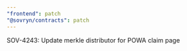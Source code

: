 ```yaml
---
"frontend": patch
"@sovryn/contracts": patch
---
```


SOV-4243:  Update merkle distributor for POWA claim page
